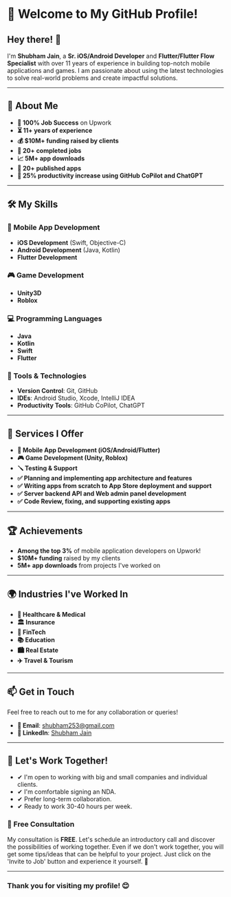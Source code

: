 # 🌟 Welcome to My GitHub Profile!

## Hey there! 👋

I'm **Shubham Jain**, a **Sr. iOS/Android Developer** and **Flutter/Flutter Flow Specialist** with over 11 years of experience in building top-notch mobile applications and games. I am passionate about using the latest technologies to solve real-world problems and create impactful solutions.

---

## 🚀 About Me

- **💼 100% Job Success** on Upwork
- **⏳ 11+ years of experience**
- **💰 $10M+ funding raised by clients**
- **📱 20+ completed jobs**
- **📈 5M+ app downloads**
- **🚀 20+ published apps**
- **🔧 25% productivity increase using GitHub CoPilot and ChatGPT**

---

## 🛠️ My Skills

### 📱 Mobile App Development
- **iOS Development** (Swift, Objective-C)
- **Android Development** (Java, Kotlin)
- **Flutter Development**

### 🎮 Game Development
- **Unity3D**
- **Roblox**

### 💻 Programming Languages
- **Java**
- **Kotlin**
- **Swift**
- **Flutter**

### 🔧 Tools & Technologies
- **Version Control**: Git, GitHub
- **IDEs**: Android Studio, Xcode, IntelliJ IDEA
- **Productivity Tools**: GitHub CoPilot, ChatGPT

---

## 🌟 Services I Offer

- **📱 Mobile App Development (iOS/Android/Flutter)**
- **🎮 Game Development (Unity, Roblox)**
- **🪛 Testing & Support**
- **✅ Planning and implementing app architecture and features**
- **✅ Writing apps from scratch to App Store deployment and support**
- **✅ Server backend API and Web admin panel development**
- **✅ Code Review, fixing, and supporting existing apps**

---

## 🏆 Achievements

- **Among the top 3%** of mobile application developers on Upwork!
- **$10M+ funding** raised by my clients
- **5M+ app downloads** from projects I've worked on

---

## 🌍 Industries I've Worked In

- **🏥 Healthcare & Medical**
- **🏛️ Insurance**
- **🚀 FinTech**
- **📚 Education**
- **🏙️ Real Estate**
- **✈️ Travel & Tourism**

---

## 📫 Get in Touch

Feel free to reach out to me for any collaboration or queries!

- **📧 Email**: [shubham253@gmail.com](mailto:shubham253@gmail.com)
- **🔗 LinkedIn**: [Shubham Jain](https://www.linkedin.com/in/er-shubham-jain/)

---

## 🚀 Let's Work Together!

- ✔ I'm open to working with big and small companies and individual clients.
- ✔ I'm comfortable signing an NDA.
- ✔ Prefer long-term collaboration.
- ✔ Ready to work 30-40 hours per week.

### 💬 Free Consultation

My consultation is **FREE**. Let's schedule an introductory call and discover the possibilities of working together. Even if we don't work together, you will get some tips/ideas that can be helpful to your project. Just click on the 'Invite to Job' button and experience it yourself. 🙌

---

### Thank you for visiting my profile! 😊
